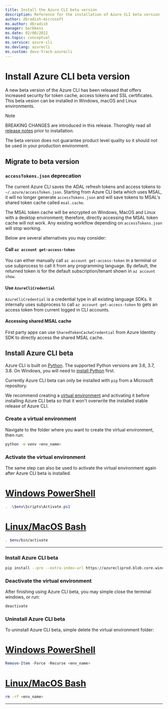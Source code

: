 ```yaml
---
title: Install the Azure CLI beta version
description: Reference for the installation of Azure CLI beta version
author: dbradish-microsoft
ms.author: dbradish
manager: barbkess
ms.date: 02/08/2022
ms.topic: conceptual
ms.service: azure-cli
ms.devlang: azurecli 
ms.custom: devx-track-azurecli
---
```


# Install Azure CLI beta version

A new beta version of the Azure CLI has been released that offers increased security for token cache, access tokens and SSL certificates.  This beta vesion can be installed in Windows, macOS and Linux environments.

> [!NOTE]
>
>  BREAKING CHANGES are introduced in this release.  Thoroghly read all [release notes](release-notes-azure-cli#tabs=azure-cli#install-or-update) prior to installation.
>
> The beta version does not guarantee product level quality so it should not be used in your production environment.

## Migrate to beta version

### `accessTokens.json` deprecation

The current Azure CLI saves the ADAL refresh tokens and access tokens to `~/.azure/accessToken.json`. Starting from Azure CLI beta which uses MSAL, it will no longer generate `accessTokens.json` and will save tokens to MSAL's shared token cache called `msal.cache`. 

The MSAL token cache will be encrypted on Windows, MacOS and Linux with a desktop environment; therefore, directly accessing the MSAL token cache will not work. Any existing workflow depending on `accessTokens.json` will stop working.

Below are several alternatives you may consider: 

#### Call `az account get-access-token`

You can either manually call `az account get-access-token` in a terminal or use subprocess to call it from any programming language. By default, the returned token is for the default subscription/tenant shown in `az account show`.

#### Use `AzureCliCredential`

`AzureCliCredential` is a credential type in all existing language SDKs. It internally uses subprocess to call `az account get-access-token` to gets an access token from current logged in CLI accounts. 

#### Accessing shared MSAL cache

First party apps can use `SharedTokenCacheCredential` from Azure Identity SDK to directly access the shared MSAL cache.

## Install Azure CLI beta

Azure CLI is built on [Python](https://www.python.org/). The supported Python versions are 3.6, 3.7, 3.8. On Windows, you will need to [install Python](https://www.python.org/downloads/windows/) first.

Currently Azure CLI beta can only be installed with `pip` from a Microsoft repository.

We recommend creating a [virtual environment](https://docs.python.org/3/tutorial/venv.html) and activating it before installing Azure CLI beta so that it won't overwrite the installed stable release of Azure CLI.

### Create a virtual environment

Navigate to the folder where you want to create the virtual environment, then run:

```sh
python -m venv <env_name>
```

### Activate the virtual environment

The same step can also be used to activate the virtual environment again after Azure CLI beta is installed.

# [Windows PowerShell](#tab/powershell)

```powershell
. .\$env\Scripts\Activate.ps1
```

# [Linux/MacOS Bash](#tab/bash)

```sh
. $env/bin/activate
```

---

### Install Azure CLI beta

```sh
pip install --pre --extra-index-url https://azurecliprod.blob.core.windows.net/beta/simple/ azure-cli
```

### Deactivate the virtual environment

After finishing using Azure CLI beta, you may simple close the terminal windows, or run:

```sh
deactivate
```

### Uninstall Azure CLI beta

To uninstall Azure CLI beta, simple delete the virtual environment folder:

# [Windows PowerShell](#tab/powershell)

```powershell
Remove-Item -Force -Recurse <env_name>
```

# [Linux/MacOS Bash](#tab/bash)

```sh
rm -rf <env_name>
```

---

